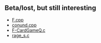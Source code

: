 ## Beta/lost, but still interesting

* [F.cpp](../C++/F.cpp)
* [conund.cpp](../C++/conund.cpp)
* [F-CardGameQ.c](../C/F-CardGameQ.c)
* [rage_s.c](../C/rage_s.c)
